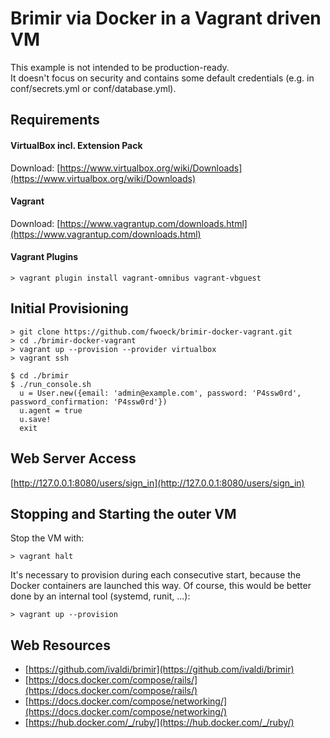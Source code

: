 # Brimir via Docker in a Vagrant driven VM

This example is not intended to be production-ready.  
It doesn't focus on security and contains some default credentials (e.g. in conf/secrets.yml or conf/database.yml).


## Requirements


#### VirtualBox incl. Extension Pack

Download: [https://www.virtualbox.org/wiki/Downloads](https://www.virtualbox.org/wiki/Downloads)


#### Vagrant

Download: [https://www.vagrantup.com/downloads.html](https://www.vagrantup.com/downloads.html)


#### Vagrant Plugins

    > vagrant plugin install vagrant-omnibus vagrant-vbguest


## Initial Provisioning

    > git clone https://github.com/fwoeck/brimir-docker-vagrant.git
    > cd ./brimir-docker-vagrant
    > vagrant up --provision --provider virtualbox
    > vagrant ssh

    $ cd ./brimir
    $ ./run_console.sh
      u = User.new({email: 'admin@example.com', password: 'P4ssw0rd', password_confirmation: 'P4ssw0rd'})
      u.agent = true
      u.save!
      exit


## Web Server Access

[http://127.0.0.1:8080/users/sign_in](http://127.0.0.1:8080/users/sign_in)


## Stopping and Starting the outer VM

Stop the VM with:

    > vagrant halt

It's necessary to provision during each consecutive start, because the Docker containers are launched this way.
Of course, this would be better done by an internal tool (systemd, runit, ...):

    > vagrant up --provision


## Web Resources

* [https://github.com/ivaldi/brimir](https://github.com/ivaldi/brimir)
* [https://docs.docker.com/compose/rails/](https://docs.docker.com/compose/rails/)
* [https://docs.docker.com/compose/networking/](https://docs.docker.com/compose/networking/)
* [https://hub.docker.com/_/ruby/](https://hub.docker.com/_/ruby/)
